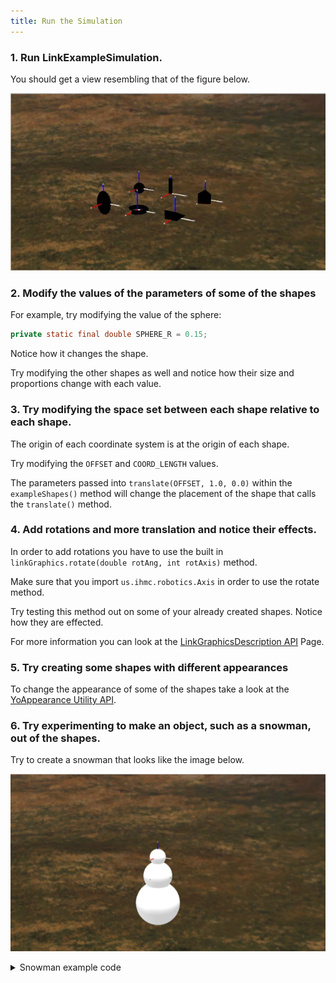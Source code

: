 ```yaml
---
title: Run the Simulation
---
```



### 1. Run LinkExampleSimulation. 
   You should get a view resembling that of the figure below.
   
![ Six example shapes. Coordinate systems are located at the origin of each shape.](/img/documentation/Black6Figures.PNG)

### 2. Modify the values of the parameters of some of the shapes

   For example, try modifying the value of the sphere:
   ```java
   private static final double SPHERE_R = 0.15;
   ```
   
   Notice how it changes the shape.

   Try modifying the other shapes as well and notice how their size and proportions change with each value.
   
### 3. Try modifying the space set between each shape relative to each shape. 
   The origin of each coordinate system is at the origin of each shape.
   
   Try modifying the `OFFSET` and `COORD_LENGTH` values.
   
   The parameters passed into `translate(OFFSET, 1.0, 0.0)` within the `exampleShapes()` method will change the placement of the shape that calls the `translate()` method.
   
### 4. Add rotations and more translation and notice their effects.  
   In order to add rotations you have to use the built in `linkGraphics.rotate(double rotAng, int rotAxis)` method.
   
   Make sure that you import `us.ihmc.robotics.Axis` in order to use the rotate method.
   
   Try testing this method out on some of your already created shapes.  Notice how they are effected.
   
   For more information you can look at the [LinkGraphicsDescription API](https://ihmcroboticsdocs.github.io/simulation-construction-set/docs/01-links-constructors-and-methods.html) Page.
   
### 5. Try creating some shapes with different appearances
   To change the appearance of some of the shapes take a look at the [YoAppearance Utility API](https://ihmcroboticsdocs.github.io/simulation-construction-set/docs/04-yo-appearance-api.html).
  
   
### 6. Try experimenting to make an object, such as a snowman, out of the shapes.
   Try to create a snowman that looks like the image below.
   
   ![ Three Spheres stacked on top of each other with different values set for `SPHERE_R`](/img/documentation/Snowman.PNG)
   
<details>
<summary> Snowman example code </summary>

```java
package us.ihmc.exampleSimulations.linkExamples;

import us.ihmc.graphicsDescription.appearance.YoAppearance;
import us.ihmc.robotics.robotDescription.LinkGraphicsDescription;
import us.ihmc.simulationconstructionset.Link;
import us.ihmc.simulationconstructionset.Robot;
import us.ihmc.simulationconstructionset.SimulationConstructionSet;



public class LinkExamplesSimulation
{
   private SimulationConstructionSet sim;

   private static final double SPHERE_R = 0.15;

   private static final double OFFSET = 1.5, COORD_LENGTH = 0.5;


   public LinkExamplesSimulation()
   {
      Robot nullRob = null;
      sim = new SimulationConstructionSet(nullRob);
      // position the camera to view links
      sim.setCameraPosition(10.0, 6.0, 3.0);
      sim.setCameraFix(0.5, 0.5, 0.0);
      Link exampleShapes = exampleShapes();
      sim.addStaticLink(exampleShapes);
      sim.setGroundVisible(false);

      Thread myThread = new Thread(sim);
      myThread.start();
   }


   public static void main(String[] args)
   {
      new LinkExamplesSimulation();
   }


   private Link exampleShapes()
   {
      Link ret = new Link("example shapes");
      LinkGraphicsDescription linkGraphics = new LinkGraphicsDescription();

      // Sphere
      linkGraphics.translate(0.0 * OFFSET, 0.0, 0.0);
      linkGraphics.addCoordinateSystem(COORD_LENGTH);
      linkGraphics.addSphere(SPHERE_R + 0.1, YoAppearance.White());

      linkGraphics.translate(0.0 * OFFSET, 0.0, -0.6);
      linkGraphics.addCoordinateSystem(COORD_LENGTH);
      linkGraphics.addSphere(SPHERE_R + 0.3, YoAppearance.White());

      linkGraphics.translate(0.0 * OFFSET, 0.0, -0.9);
      linkGraphics.addCoordinateSystem(COORD_LENGTH);
      linkGraphics.addSphere(SPHERE_R + 0.55, YoAppearance.White());

      ret.setLinkGraphics(linkGraphics);

      return ret;
   }

}
```
</details>